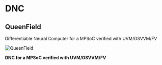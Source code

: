 # DNC
## QueenField
Differentiable Neural Computer for a MPSoC verified with UVM/OSVVM/FV

![QueenField](../main/icon.jpg)

**DNC for a MPSoC verified with UVM/OSVVM/FV**
